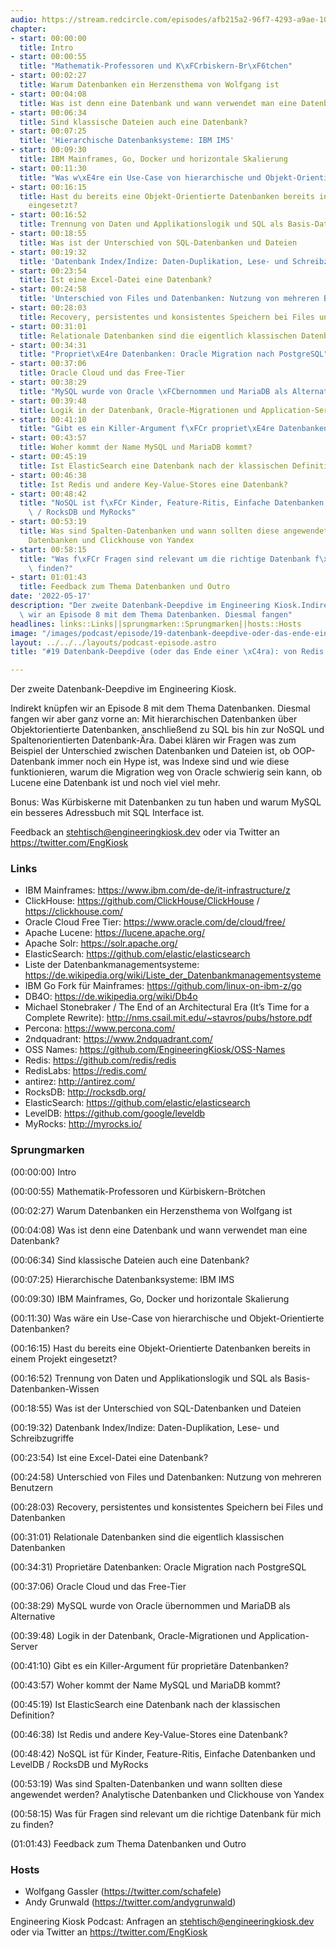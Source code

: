 ```yaml
---
audio: https://stream.redcircle.com/episodes/afb215a2-96f7-4293-a9ae-10bebd6c483a/stream.mp3
chapter:
- start: 00:00:00
  title: Intro
- start: 00:00:55
  title: "Mathematik-Professoren und K\xFCrbiskern-Br\xF6tchen"
- start: 00:02:27
  title: Warum Datenbanken ein Herzensthema von Wolfgang ist
- start: 00:04:08
  title: Was ist denn eine Datenbank und wann verwendet man eine Datenbank?
- start: 00:06:34
  title: Sind klassische Dateien auch eine Datenbank?
- start: 00:07:25
  title: 'Hierarchische Datenbanksysteme: IBM IMS'
- start: 00:09:30
  title: IBM Mainframes, Go, Docker und horizontale Skalierung
- start: 00:11:30
  title: "Was w\xE4re ein Use-Case von hierarchische und Objekt-Orientierte Datenbanken?"
- start: 00:16:15
  title: Hast du bereits eine Objekt-Orientierte Datenbanken bereits in einem Projekt
    eingesetzt?
- start: 00:16:52
  title: Trennung von Daten und Applikationslogik und SQL als Basis-Datenbanken-Wissen
- start: 00:18:55
  title: Was ist der Unterschied von SQL-Datenbanken und Dateien
- start: 00:19:32
  title: 'Datenbank Index/Indize: Daten-Duplikation, Lese- und Schreibzugriffe'
- start: 00:23:54
  title: Ist eine Excel-Datei eine Datenbank?
- start: 00:24:58
  title: 'Unterschied von Files und Datenbanken: Nutzung von mehreren Benutzern'
- start: 00:28:03
  title: Recovery, persistentes und konsistentes Speichern bei Files und Datenbanken
- start: 00:31:01
  title: Relationale Datenbanken sind die eigentlich klassischen Datenbanken
- start: 00:34:31
  title: "Propriet\xE4re Datenbanken: Oracle Migration nach PostgreSQL"
- start: 00:37:06
  title: Oracle Cloud und das Free-Tier
- start: 00:38:29
  title: "MySQL wurde von Oracle \xFCbernommen und MariaDB als Alternative"
- start: 00:39:48
  title: Logik in der Datenbank, Oracle-Migrationen und Application-Server
- start: 00:41:10
  title: "Gibt es ein Killer-Argument f\xFCr propriet\xE4re Datenbanken?"
- start: 00:43:57
  title: Woher kommt der Name MySQL und MariaDB kommt?
- start: 00:45:19
  title: Ist ElasticSearch eine Datenbank nach der klassischen Definition?
- start: 00:46:38
  title: Ist Redis und andere Key-Value-Stores eine Datenbank?
- start: 00:48:42
  title: "NoSQL ist f\xFCr Kinder, Feature-Ritis, Einfache Datenbanken und LevelDB\
    \ / RocksDB und MyRocks"
- start: 00:53:19
  title: Was sind Spalten-Datenbanken und wann sollten diese angewendet werden? Analytische
    Datenbanken und Clickhouse von Yandex
- start: 00:58:15
  title: "Was f\xFCr Fragen sind relevant um die richtige Datenbank f\xFCr mich zu\
    \ finden?"
- start: 01:01:43
  title: Feedback zum Thema Datenbanken und Outro
date: '2022-05-17'
description: "Der zweite Datenbank-Deepdive im Engineering Kiosk.Indirekt kn\xFCpfen\
  \ wir an Episode 8 mit dem Thema Datenbanken. Diesmal fangen"
headlines: links::Links||sprungmarken::Sprungmarken||hosts::Hosts
image: "/images/podcast/episode/19-datenbank-deepdive-oder-das-ende-einer-\xE4ra-von-redis-bis-clickhouse.jpg"
layout: ../../../layouts/podcast-episode.astro
title: "#19 Datenbank-Deepdive (oder das Ende einer \xC4ra): von Redis bis ClickHouse"

---
```


<p class="mb-6 text-base md:text-lg text-coolGray-500">Der zweite Datenbank-Deepdive im Engineering Kiosk.</p><p class="mb-6 text-base md:text-lg text-coolGray-500">Indirekt knüpfen wir an Episode 8 mit dem Thema Datenbanken. Diesmal fangen wir aber ganz vorne an: Mit hierarchischen Datenbanken über Objektorientierte Datenbanken, anschließend zu SQL bis hin zur NoSQL und Spaltenorientierten Datenbank-Ära. Dabei klären wir Fragen was zum Beispiel der Unterschied zwischen Datenbanken und Dateien ist, ob OOP-Datenbank immer noch ein Hype ist, was Indexe sind und wie diese funktionieren, warum die Migration weg von Oracle schwierig sein kann, ob Lucene eine Datenbank ist und noch viel viel mehr.</p><p class="mb-6 text-base md:text-lg text-coolGray-500">Bonus: Was Kürbiskerne mit Datenbanken zu tun haben und warum MySQL ein besseres Adressbuch mit SQL Interface ist.</p><p class="mb-6 text-base md:text-lg text-coolGray-500">Feedback an </span><a class="underline hover:no-underline" style="text-decoration-line: underline;"href="mailto:stehtisch@engineeringkiosk.dev" rel="nofollow">stehtisch@engineeringkiosk.dev</a><span> oder via Twitter an </span><a class="underline hover:no-underline" style="text-decoration-line: underline;"href="https://twitter.com/EngKiosk" rel="nofollow">https://twitter.com/EngKiosk</a></p><h3 class="mb-4 text-2xl md:text-3xl font-semibold text-coolGray-800" id=links>Links</h3><ul class="list-disc px-5 mb-6 md:px-5 text-base md:text-lg text-coolGray-500" style="list-style-type: disc;"><li>IBM Mainframes: </span><a class="underline hover:no-underline" style="text-decoration-line: underline;"href="https://www.ibm.com/de-de/it-infrastructure/z" rel="nofollow">https://www.ibm.com/de-de/it-infrastructure/z</a></li><li>ClickHouse: </span><a class="underline hover:no-underline" style="text-decoration-line: underline;"href="https://github.com/ClickHouse/ClickHouse" rel="nofollow">https://github.com/ClickHouse/ClickHouse</a><span> / </span><a class="underline hover:no-underline" style="text-decoration-line: underline;"href="https://clickhouse.com/" rel="nofollow">https://clickhouse.com/</a></li><li>Oracle Cloud Free Tier: </span><a class="underline hover:no-underline" style="text-decoration-line: underline;"href="https://www.oracle.com/de/cloud/free/" rel="nofollow">https://www.oracle.com/de/cloud/free/</a></li><li>Apache Lucene: </span><a class="underline hover:no-underline" style="text-decoration-line: underline;"href="https://lucene.apache.org/" rel="nofollow">https://lucene.apache.org/</a></li><li>Apache Solr: </span><a class="underline hover:no-underline" style="text-decoration-line: underline;"href="https://solr.apache.org/" rel="nofollow">https://solr.apache.org/</a></li><li>ElasticSearch: </span><a class="underline hover:no-underline" style="text-decoration-line: underline;"href="https://github.com/elastic/elasticsearch" rel="nofollow">https://github.com/elastic/elasticsearch</a></li><li>Liste der Datenbankmanagementsysteme: </span><a class="underline hover:no-underline" style="text-decoration-line: underline;"href="https://de.wikipedia.org/wiki/Liste_der_Datenbankmanagementsysteme" rel="nofollow">https://de.wikipedia.org/wiki/Liste_der_Datenbankmanagementsysteme</a></li><li>IBM Go Fork für Mainframes: </span><a class="underline hover:no-underline" style="text-decoration-line: underline;"href="https://github.com/linux-on-ibm-z/go" rel="nofollow">https://github.com/linux-on-ibm-z/go</a></li><li>DB4O: </span><a class="underline hover:no-underline" style="text-decoration-line: underline;"href="https://de.wikipedia.org/wiki/Db4o" rel="nofollow">https://de.wikipedia.org/wiki/Db4o</a></li><li>Michael Stonebraker / The End of an Architectural Era (It’s Time for a Complete Rewrite): </span><a class="underline hover:no-underline" style="text-decoration-line: underline;"href="http://nms.csail.mit.edu/~stavros/pubs/hstore.pdf" rel="nofollow">http://nms.csail.mit.edu/~stavros/pubs/hstore.pdf</a></li><li>Percona: </span><a class="underline hover:no-underline" style="text-decoration-line: underline;"href="https://www.percona.com/" rel="nofollow">https://www.percona.com/</a></li><li>2ndquadrant: </span><a class="underline hover:no-underline" style="text-decoration-line: underline;"href="https://www.2ndquadrant.com/" rel="nofollow">https://www.2ndquadrant.com/</a></li><li>OSS Names: </span><a class="underline hover:no-underline" style="text-decoration-line: underline;"href="https://github.com/EngineeringKiosk/OSS-Names" rel="nofollow">https://github.com/EngineeringKiosk/OSS-Names</a></li><li>Redis: </span><a class="underline hover:no-underline" style="text-decoration-line: underline;"href="https://github.com/redis/redis" rel="nofollow">https://github.com/redis/redis</a></li><li>RedisLabs: </span><a class="underline hover:no-underline" style="text-decoration-line: underline;"href="https://redis.com/" rel="nofollow">https://redis.com/</a></li><li>antirez: </span><a class="underline hover:no-underline" style="text-decoration-line: underline;"href="http://antirez.com/" rel="nofollow">http://antirez.com/</a></li><li>RocksDB: </span><a class="underline hover:no-underline" style="text-decoration-line: underline;"href="http://rocksdb.org/" rel="nofollow">http://rocksdb.org/</a></li><li>ElasticSearch: </span><a class="underline hover:no-underline" style="text-decoration-line: underline;"href="https://github.com/elastic/elasticsearch" rel="nofollow">https://github.com/elastic/elasticsearch</a></li><li>LevelDB: </span><a class="underline hover:no-underline" style="text-decoration-line: underline;"href="https://github.com/google/leveldb" rel="nofollow">https://github.com/google/leveldb</a></li><li>MyRocks: </span><a class="underline hover:no-underline" style="text-decoration-line: underline;"href="http://myrocks.io/" rel="nofollow">http://myrocks.io/</a></li></ul><h3 class="mb-4 text-2xl md:text-3xl font-semibold text-coolGray-800" id=sprungmarken>Sprungmarken</h3><p class="mb-6 text-base md:text-lg text-coolGray-500">(00:00:00) Intro</p><p class="mb-6 text-base md:text-lg text-coolGray-500">(00:00:55) Mathematik-Professoren und Kürbiskern-Brötchen</p><p class="mb-6 text-base md:text-lg text-coolGray-500">(00:02:27) Warum Datenbanken ein Herzensthema von Wolfgang ist</p><p class="mb-6 text-base md:text-lg text-coolGray-500">(00:04:08) Was ist denn eine Datenbank und wann verwendet man eine Datenbank?</p><p class="mb-6 text-base md:text-lg text-coolGray-500">(00:06:34) Sind klassische Dateien auch eine Datenbank?</p><p class="mb-6 text-base md:text-lg text-coolGray-500">(00:07:25) Hierarchische Datenbanksysteme: IBM IMS</p><p class="mb-6 text-base md:text-lg text-coolGray-500">(00:09:30) IBM Mainframes, Go, Docker und horizontale Skalierung</p><p class="mb-6 text-base md:text-lg text-coolGray-500">(00:11:30) Was wäre ein Use-Case von hierarchische und Objekt-Orientierte Datenbanken?</p><p class="mb-6 text-base md:text-lg text-coolGray-500">(00:16:15) Hast du bereits eine Objekt-Orientierte Datenbanken bereits in einem Projekt eingesetzt?</p><p class="mb-6 text-base md:text-lg text-coolGray-500">(00:16:52) Trennung von Daten und Applikationslogik und SQL als Basis-Datenbanken-Wissen</p><p class="mb-6 text-base md:text-lg text-coolGray-500">(00:18:55) Was ist der Unterschied von SQL-Datenbanken und Dateien</p><p class="mb-6 text-base md:text-lg text-coolGray-500">(00:19:32) Datenbank Index/Indize: Daten-Duplikation, Lese- und Schreibzugriffe</p><p class="mb-6 text-base md:text-lg text-coolGray-500">(00:23:54) Ist eine Excel-Datei eine Datenbank?</p><p class="mb-6 text-base md:text-lg text-coolGray-500">(00:24:58) Unterschied von Files und Datenbanken: Nutzung von mehreren Benutzern</p><p class="mb-6 text-base md:text-lg text-coolGray-500">(00:28:03) Recovery, persistentes und konsistentes Speichern bei Files und Datenbanken</p><p class="mb-6 text-base md:text-lg text-coolGray-500">(00:31:01) Relationale Datenbanken sind die eigentlich klassischen Datenbanken</p><p class="mb-6 text-base md:text-lg text-coolGray-500">(00:34:31) Proprietäre Datenbanken: Oracle Migration nach PostgreSQL</p><p class="mb-6 text-base md:text-lg text-coolGray-500">(00:37:06) Oracle Cloud und das Free-Tier</p><p class="mb-6 text-base md:text-lg text-coolGray-500">(00:38:29) MySQL wurde von Oracle übernommen und MariaDB als Alternative</p><p class="mb-6 text-base md:text-lg text-coolGray-500">(00:39:48) Logik in der Datenbank, Oracle-Migrationen und Application-Server</p><p class="mb-6 text-base md:text-lg text-coolGray-500">(00:41:10) Gibt es ein Killer-Argument für proprietäre Datenbanken?</p><p class="mb-6 text-base md:text-lg text-coolGray-500">(00:43:57) Woher kommt der Name MySQL und MariaDB kommt?</p><p class="mb-6 text-base md:text-lg text-coolGray-500">(00:45:19) Ist ElasticSearch eine Datenbank nach der klassischen Definition?</p><p class="mb-6 text-base md:text-lg text-coolGray-500">(00:46:38) Ist Redis und andere Key-Value-Stores eine Datenbank?</p><p class="mb-6 text-base md:text-lg text-coolGray-500">(00:48:42) NoSQL ist für Kinder, Feature-Ritis, Einfache Datenbanken und LevelDB / RocksDB und MyRocks</p><p class="mb-6 text-base md:text-lg text-coolGray-500">(00:53:19) Was sind Spalten-Datenbanken und wann sollten diese angewendet werden? Analytische Datenbanken und Clickhouse von Yandex</p><p class="mb-6 text-base md:text-lg text-coolGray-500">(00:58:15) Was für Fragen sind relevant um die richtige Datenbank für mich zu finden?</p><p class="mb-6 text-base md:text-lg text-coolGray-500">(01:01:43) Feedback zum Thema Datenbanken und Outro</p><h3 class="mb-4 text-2xl md:text-3xl font-semibold text-coolGray-800" id=hosts>Hosts</h3><ul class="list-disc px-5 mb-6 md:px-5 text-base md:text-lg text-coolGray-500" style="list-style-type: disc;"><li>Wolfgang Gassler (</span><a class="underline hover:no-underline" style="text-decoration-line: underline;"href="https://twitter.com/schafele" rel="nofollow">https://twitter.com/schafele</a><span>)</li><li>Andy Grunwald (</span><a class="underline hover:no-underline" style="text-decoration-line: underline;"href="https://twitter.com/andygrunwald" rel="nofollow">https://twitter.com/andygrunwald</a><span>)</li></ul><p class="mb-6 text-base md:text-lg text-coolGray-500">Engineering Kiosk Podcast: Anfragen an </span><a class="underline hover:no-underline" style="text-decoration-line: underline;"href="http://stehtisch@engineeringkiosk.dev" rel="nofollow">stehtisch@engineeringkiosk.dev</a><span> oder via Twitter an </span><a class="underline hover:no-underline" style="text-decoration-line: underline;"href="https://twitter.com/EngKiosk" rel="nofollow">https://twitter.com/EngKiosk</a></p>